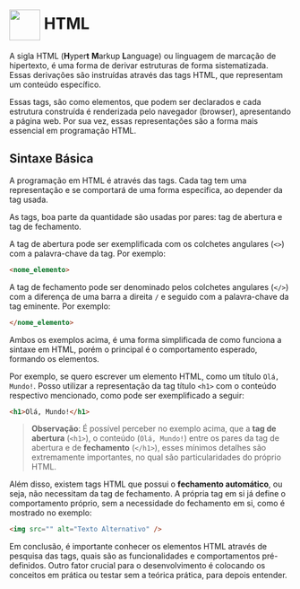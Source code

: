 <h1>
	<img src="https://i.ibb.co/QfkB43X/LOGO-DZS-BLACK-TRANSPARENT-PNG.png" width="55px" align="center" />
	<span>HTML</span>
</h1>

A sigla HTML (**H**yper**t** **M**arkup **L**anguage) ou linguagem de marcação de hipertexto, é uma forma de derivar estruturas de forma sistematizada. Essas derivações são instruídas através das tags HTML, que representam um conteúdo específico.

Essas tags, são como elementos, que podem ser declarados e cada estrutura construída é renderizada pelo navegador (browser), apresentando a página web. Por sua vez, essas representações são a forma mais essencial em programação HTML.

## Sintaxe Básica

A programação em HTML é através das tags. Cada tag tem uma representação e se comportará de uma forma especifica, ao depender da tag usada.

As tags, boa parte da quantidade são usadas por pares: tag de abertura e tag de fechamento.

A tag de abertura pode ser exemplificada com os colchetes angulares (`<>`) com a palavra-chave da tag. Por exemplo:

```HTML
<nome_elemento>
```


A tag de fechamento pode ser denominado pelos colchetes angulares (`</>`) com a diferença de uma barra a direita `/` e seguido com a palavra-chave da tag eminente. Por exemplo:

```HTML
</nome_elemento>
```

Ambos os exemplos acima, é uma forma simplificada de como funciona a sintaxe em HTML, porém o principal é o comportamento esperado, formando os elementos.

Por exemplo, se quero escrever um elemento HTML, como um título `Olá, Mundo!`. Posso utilizar a representação da tag título `<h1>` com o conteúdo respectivo mencionado, como pode ser exemplificado a seguir:

```HTML
<h1>Olá, Mundo!</h1>
```

> **Observação**: É possível perceber no exemplo acima, que a **tag de abertura** (`<h1>`), o conteúdo (`Olá, Mundo!`) entre os pares da tag de abertura e de **fechamento** (`</h1>`), esses mínimos detalhes são extremamente importantes, no qual são particularidades do próprio HTML.

Além disso, existem tags HTML que possui o **fechamento automático**, ou seja, não necessitam da tag de fechamento. A própria tag em si já define o comportamento próprio, sem a necessidade do fechamento em si, como é mostrado no exemplo:

```HTML
<img src="" alt="Texto Alternativo" />
```

Em conclusão, é importante conhecer os elementos HTML através de pesquisa das tags, quais são as funcionalidades e comportamentos pré-definidos. Outro fator crucial para o desenvolvimento é colocando os conceitos em prática ou testar sem a teórica prática, para depois entender.